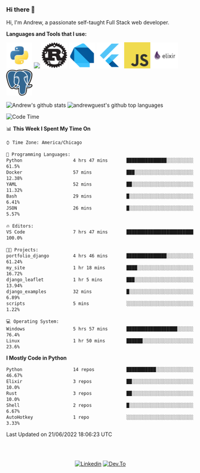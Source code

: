 ### Hi there 👋

Hi, I'm Andrew, a passionate self-taught Full Stack web developer.

**Languages and Tools that I use:**  

<code><img height="70" src="https://raw.githubusercontent.com/github/explore/80688e429a7d4ef2fca1e82350fe8e3517d3494d/topics/python/python.png"></code>
<code><img height="70" src="https://fastapi.tiangolo.com/img/logo-margin/logo-teal.png"></code>
<code><img height="70" src="https://raw.githubusercontent.com/github/explore/80688e429a7d4ef2fca1e82350fe8e3517d3494d/topics/rust/rust.png"></code>
<code><img height="70" src="https://raw.githubusercontent.com/github/explore/80688e429a7d4ef2fca1e82350fe8e3517d3494d/topics/dart/dart.png"></code>
<code><img height="70" src="https://raw.githubusercontent.com/github/explore/cebd63002168a05a6a642f309227eefeccd92950/topics/flutter/flutter.png"></code>
<code><img height="70" src="https://raw.githubusercontent.com/github/explore/80688e429a7d4ef2fca1e82350fe8e3517d3494d/topics/javascript/javascript.png"></code>
<code><img height="70" src="https://raw.githubusercontent.com/github/explore/d106aa3f6fa091ab80ab5c8cf0d931baff3caaea/topics/elixir/elixir.png"></code>
<code><img height="70" src="https://raw.githubusercontent.com/github/explore/80688e429a7d4ef2fca1e82350fe8e3517d3494d/topics/postgresql/postgresql.png"></code>

![Andrew's github stats](https://github-readme-stats.vercel.app/api?username=andrewguest&show_icons=true&theme=vue-dark&count_private=true)
<img height="180em" src="https://github-readme-stats.vercel.app/api/top-langs/?username=andrewguest&theme=vue-dark&layout=compact" alt="andrewguest's github top languages" />

<!--START_SECTION:waka-->
![Code Time](http://img.shields.io/badge/Code%20Time-1%2C158%20hrs%2022%20mins-blue)

📊 **This Week I Spent My Time On** 

```text
⌚︎ Time Zone: America/Chicago

💬 Programming Languages: 
Python                   4 hrs 47 mins       ███████████████░░░░░░░░░░   61.5% 
Docker                   57 mins             ███░░░░░░░░░░░░░░░░░░░░░░   12.38% 
YAML                     52 mins             ██░░░░░░░░░░░░░░░░░░░░░░░   11.32% 
Bash                     29 mins             █░░░░░░░░░░░░░░░░░░░░░░░░   6.41% 
JSON                     26 mins             █░░░░░░░░░░░░░░░░░░░░░░░░   5.57%

🔥 Editors: 
VS Code                  7 hrs 47 mins       █████████████████████████   100.0%

🐱‍💻 Projects: 
portfolio_django         4 hrs 46 mins       ███████████████░░░░░░░░░░   61.24% 
my_site                  1 hr 18 mins        ████░░░░░░░░░░░░░░░░░░░░░   16.72% 
django_leaflet           1 hr 5 mins         ███░░░░░░░░░░░░░░░░░░░░░░   13.94% 
django_examples          32 mins             █░░░░░░░░░░░░░░░░░░░░░░░░   6.89% 
scripts                  5 mins              ░░░░░░░░░░░░░░░░░░░░░░░░░   1.22%

💻 Operating System: 
Windows                  5 hrs 57 mins       ███████████████████░░░░░░   76.4% 
Linux                    1 hr 50 mins        ██████░░░░░░░░░░░░░░░░░░░   23.6%

```

**I Mostly Code in Python** 

```text
Python                   14 repos            ███████████░░░░░░░░░░░░░░   46.67% 
Elixir                   3 repos             ██░░░░░░░░░░░░░░░░░░░░░░░   10.0% 
Rust                     3 repos             ██░░░░░░░░░░░░░░░░░░░░░░░   10.0% 
Shell                    2 repos             █░░░░░░░░░░░░░░░░░░░░░░░░   6.67% 
AutoHotkey               1 repo              ░░░░░░░░░░░░░░░░░░░░░░░░░   3.33%

```



 Last Updated on 21/06/2022 18:06:23 UTC
<!--END_SECTION:waka-->

<br><br>
<p align="center">
   <a href="https://www.linkedin.com/in/andrew-guest-a891759a" target="_blank"><img src="https://img.shields.io/badge/LinkedIn-0077B5?style=for-the-badge&logo=linkedin&logoColor=white" alt="Linkedin"></a>
  <a href="https://dev.to/aguest" target="_blank"><img src="https://img.shields.io/badge/Dev.to-0A0A0A?style=for-the-badge&logo=dev%2Eto&logoColor=white" alt="Dev.To"></a>
</p>
